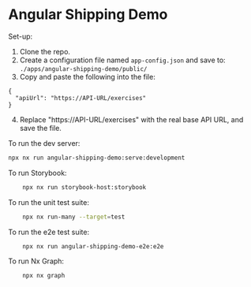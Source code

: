 # Angular Shipping Demo

Set-up:

1. Clone the repo.
2. Create a configuration file named `app-config.json` and save to: `./apps/angular-shipping-demo/public/`
3. Copy and paste the following into the file:

```
{
  "apiUrl": "https://API-URL/exercises"
}
```

4. Replace "https://API-URL/exercises" with the real base API URL, and save the file.

To run the dev server:

```sh
npx nx run angular-shipping-demo:serve:development
```

To run Storybook:

```sh
    npx nx run storybook-host:storybook
```

To run the unit test suite:

```sh
    npx nx run-many --target=test
```

To run the e2e test suite:

```sh
    npx nx run angular-shipping-demo-e2e:e2e
```

To run Nx Graph:

```sh
    npx nx graph
```
